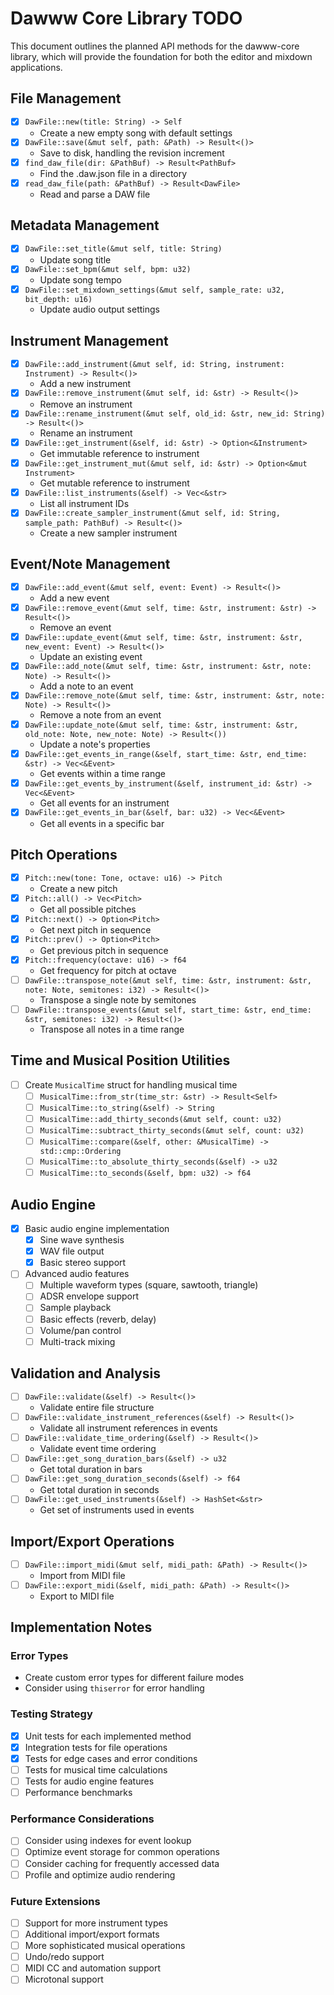 # Dawww Core Library TODO

This document outlines the planned API methods for the dawww-core library, which will provide the foundation for both the editor and mixdown applications.

## File Management
- [X] `DawFile::new(title: String) -> Self`
  - Create a new empty song with default settings
- [X] `DawFile::save(&mut self, path: &Path) -> Result<()>`
  - Save to disk, handling the revision increment
- [X] `find_daw_file(dir: &PathBuf) -> Result<PathBuf>`
  - Find the .daw.json file in a directory
- [X] `read_daw_file(path: &PathBuf) -> Result<DawFile>`
  - Read and parse a DAW file

## Metadata Management
- [X] `DawFile::set_title(&mut self, title: String)`
  - Update song title
- [X] `DawFile::set_bpm(&mut self, bpm: u32)`
  - Update song tempo
- [X] `DawFile::set_mixdown_settings(&mut self, sample_rate: u32, bit_depth: u16)`
  - Update audio output settings

## Instrument Management
- [X] `DawFile::add_instrument(&mut self, id: String, instrument: Instrument) -> Result<()>`
  - Add a new instrument
- [X] `DawFile::remove_instrument(&mut self, id: &str) -> Result<()>`
  - Remove an instrument
- [X] `DawFile::rename_instrument(&mut self, old_id: &str, new_id: String) -> Result<()>`
  - Rename an instrument
- [X] `DawFile::get_instrument(&self, id: &str) -> Option<&Instrument>`
  - Get immutable reference to instrument
- [X] `DawFile::get_instrument_mut(&mut self, id: &str) -> Option<&mut Instrument>`
  - Get mutable reference to instrument
- [X] `DawFile::list_instruments(&self) -> Vec<&str>`
  - List all instrument IDs
- [X] `DawFile::create_sampler_instrument(&mut self, id: String, sample_path: PathBuf) -> Result<()>`
  - Create a new sampler instrument

## Event/Note Management
- [X] `DawFile::add_event(&mut self, event: Event) -> Result<()>`
  - Add a new event
- [X] `DawFile::remove_event(&mut self, time: &str, instrument: &str) -> Result<()>`
  - Remove an event
- [X] `DawFile::update_event(&mut self, time: &str, instrument: &str, new_event: Event) -> Result<()>`
  - Update an existing event
- [X] `DawFile::add_note(&mut self, time: &str, instrument: &str, note: Note) -> Result<()>`
  - Add a note to an event
- [X] `DawFile::remove_note(&mut self, time: &str, instrument: &str, note: Note) -> Result<()>`
  - Remove a note from an event
- [X] `DawFile::update_note(&mut self, time: &str, instrument: &str, old_note: Note, new_note: Note) -> Result<())`
  - Update a note's properties
- [X] `DawFile::get_events_in_range(&self, start_time: &str, end_time: &str) -> Vec<&Event>`
  - Get events within a time range
- [X] `DawFile::get_events_by_instrument(&self, instrument_id: &str) -> Vec<&Event>`
  - Get all events for an instrument
- [X] `DawFile::get_events_in_bar(&self, bar: u32) -> Vec<&Event>`
  - Get all events in a specific bar

## Pitch Operations
- [X] `Pitch::new(tone: Tone, octave: u16) -> Pitch`
  - Create a new pitch
- [X] `Pitch::all() -> Vec<Pitch>`
  - Get all possible pitches
- [X] `Pitch::next() -> Option<Pitch>`
  - Get next pitch in sequence
- [X] `Pitch::prev() -> Option<Pitch>`
  - Get previous pitch in sequence
- [X] `Pitch::frequency(octave: u16) -> f64`
  - Get frequency for pitch at octave
- [ ] `DawFile::transpose_note(&mut self, time: &str, instrument: &str, note: Note, semitones: i32) -> Result<()>`
  - Transpose a single note by semitones
- [ ] `DawFile::transpose_events(&mut self, start_time: &str, end_time: &str, semitones: i32) -> Result<()>`
  - Transpose all notes in a time range

## Time and Musical Position Utilities
- [ ] Create `MusicalTime` struct for handling musical time
  - [ ] `MusicalTime::from_str(time_str: &str) -> Result<Self>`
  - [ ] `MusicalTime::to_string(&self) -> String`
  - [ ] `MusicalTime::add_thirty_seconds(&mut self, count: u32)`
  - [ ] `MusicalTime::subtract_thirty_seconds(&mut self, count: u32)`
  - [ ] `MusicalTime::compare(&self, other: &MusicalTime) -> std::cmp::Ordering`
  - [ ] `MusicalTime::to_absolute_thirty_seconds(&self) -> u32`
  - [ ] `MusicalTime::to_seconds(&self, bpm: u32) -> f64`

## Audio Engine
- [X] Basic audio engine implementation
  - [X] Sine wave synthesis
  - [X] WAV file output
  - [X] Basic stereo support
- [ ] Advanced audio features
  - [ ] Multiple waveform types (square, sawtooth, triangle)
  - [ ] ADSR envelope support
  - [ ] Sample playback
  - [ ] Basic effects (reverb, delay)
  - [ ] Volume/pan control
  - [ ] Multi-track mixing

## Validation and Analysis
- [ ] `DawFile::validate(&self) -> Result<()>`
  - Validate entire file structure
- [ ] `DawFile::validate_instrument_references(&self) -> Result<()>`
  - Validate all instrument references in events
- [ ] `DawFile::validate_time_ordering(&self) -> Result<()>`
  - Validate event time ordering
- [ ] `DawFile::get_song_duration_bars(&self) -> u32`
  - Get total duration in bars
- [ ] `DawFile::get_song_duration_seconds(&self) -> f64`
  - Get total duration in seconds
- [ ] `DawFile::get_used_instruments(&self) -> HashSet<&str>`
  - Get set of instruments used in events

## Import/Export Operations
- [ ] `DawFile::import_midi(&mut self, midi_path: &Path) -> Result<()>`
  - Import from MIDI file
- [ ] `DawFile::export_midi(&self, midi_path: &Path) -> Result<()>`
  - Export to MIDI file

## Implementation Notes

### Error Types
- Create custom error types for different failure modes
- Consider using `thiserror` for error handling

### Testing Strategy
- [X] Unit tests for each implemented method
- [X] Integration tests for file operations
- [X] Tests for edge cases and error conditions
- [ ] Tests for musical time calculations
- [ ] Tests for audio engine features
- [ ] Performance benchmarks

### Performance Considerations
- [ ] Consider using indexes for event lookup
- [ ] Optimize event storage for common operations
- [ ] Consider caching for frequently accessed data
- [ ] Profile and optimize audio rendering

### Future Extensions
- [ ] Support for more instrument types
- [ ] Additional import/export formats
- [ ] More sophisticated musical operations
- [ ] Undo/redo support
- [ ] MIDI CC and automation support
- [ ] Microtonal support 